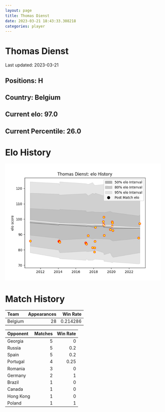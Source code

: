 ```yaml
---  
layout: page  
title: Thomas Dienst  
date: 2023-03-21 18:43:33.308218  
categories: player  
---
```

# Thomas Dienst


Last updated: 2023-03-21
## Positions: H

## Country: Belgium

## Current elo: 97.0

## Current Percentile: 26.0

# Elo History


![elo history](history_ThomasDienst.png)
# Match History


| Team    |   Appearances |   Win Rate |
|:--------|--------------:|-----------:|
| Belgium |            28 |   0.214286 |

| Opponent   |   Matches |   Win Rate |
|:-----------|----------:|-----------:|
| Georgia    |         5 |       0    |
| Russia     |         5 |       0.2  |
| Spain      |         5 |       0.2  |
| Portugal   |         4 |       0.25 |
| Romania    |         3 |       0    |
| Germany    |         2 |       1    |
| Brazil     |         1 |       0    |
| Canada     |         1 |       0    |
| Hong Kong  |         1 |       0    |
| Poland     |         1 |       1    |